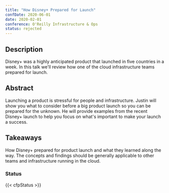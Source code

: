 ```yaml
---
title: "How Disney+ Prepared for Launch"
confDate: 2020-06-01
date: 2020-02-01
conference: O'Reilly Infrastructure & Ops
status: rejected
---
```


## Description
Disney+ was a highly anticipated product that launched in five countries in a week. In this talk we'll review how one of the cloud infrastructure teams prepared for launch.

## Abstract
Launching a product is stressful for people and infrastructure.
Justin will show you what to consider before a big product launch so you can be prepared for the unknown.
He will provide examples from the recent Disney+ launch to help you focus on what's important to make your launch a success.

## Takeaways
How Disney+ prepared for product launch and what they learned along the way. The concepts and findings should be generally applicable to other teams and infrastructure running in the cloud.

### Status
{{< cfpStatus >}}
